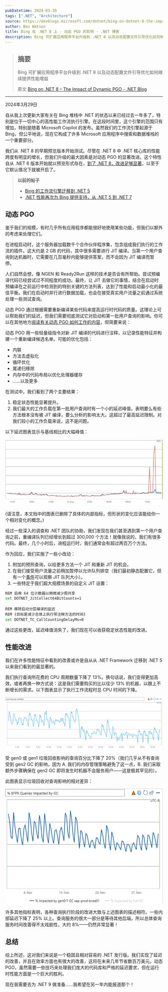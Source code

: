 ```yaml
---
pubDatetime: 2024-03-30
tags: [".NET", "Architecture"]
source: https://devblogs.microsoft.com/dotnet/bing-on-dotnet-8-the-impact-of-dynamic-pgo/
author: Ben Watson
title: Bing 在 .NET 8 上 - 动态 PGO 的影响 - .NET 博客
description: Bing 可扩展应用程序平台升级到 .NET 8 以及动态配置文件引导优化如何继续提供性能增益
---
```


> ## 摘要
>
> Bing 可扩展应用程序平台升级到 .NET 8 以及动态配置文件引导优化如何继续提供性能增益
>
> 原文 [Bing on .NET 8 – The Impact of Dynamic PGO - .NET Blog](https://devblogs.microsoft.com/dotnet/bing-on-dotnet-8-the-impact-of-dynamic-pgo/)

---

2024年3月29日

自从我上次更新大家有关在 Bing 堆栈中 .NET 的状态以来已经过去一年多了，特别是位于一切中心的高性能工作流执行引擎。在这段时间里，这个引擎的范围只有增加，特别是随着 Microsoft Copilot 的发布。虽然我们的工作流引擎起源于 Bing，但公平地说，现在它构成了许多 Microsoft 应用程序中搜索和数据堆栈的一个重要部分。

我们从 .NET 8 的早期预览版本开始测试。尽管在 .NET 8 中 .NET 核心库的性能跨度有明显的增长，但我们升级的最大因素是对动态 PGO 的显著改进。这个特性自从 .NET 6 版本开始就以预览形式存在，[到了 .NET 8，改进足够显著](https://devblogs.microsoft.com/dotnet/performance-improvements-in-net-8/#tiering-and-dynamic-pgo)，以至于它默认情况下就被开启了。

> **以前的帖子**
>
> - [Bing 的工作流引擎迁移到 .NET 5](https://devblogs.microsoft.com/dotnet/migration-of-bings-workflow-engine-to-net-5/)
> - [.NET 性能再次为 Bing 提供支持，从 .NET 5 到 .NET 7](https://devblogs.microsoft.com/dotnet/dotnet-performance-delivers-again-for-bing-from-dotnet-5-to-dotnet-7/)

## 动态 PGO

鉴于我们的规模，有时几乎所有应用程序都能很好地使用某些功能，但我们以额外的考虑来处理它们。

在进程启动时，这个服务器加载数千个合作伙伴程序集，包含组成我们执行的工作流的插件。这大约是 2 GB 的代码，其中很多需要进行 JIT 编译。当第一个用户查询到达机器时，它需要在几百毫秒内能够提供答案，而不会因为 JIT 编译而暂停。

人们自然会想，像 NGEN 和 Ready2Run 这样的技术是否会有所帮助。尝试预编译代码已经尝试过不同程度的成功。最终，让 JIT 去做它的事情，结合在启动时预编译在之前运行中检测到的特别关键的方法列表，达到了性能和启动最小化的最佳平衡。我们在启动时并行进行数据加载，也会在接受真实用户流量之前通过系统处理一些测试查询。

动态 PGO 通过根据需要重新编译某些代码来提高运行时代码的质量。这理论上可以帮助我们的延迟，但我们需要彻底测试它对启动和第一批用户查询的影响。你可以在其他地方[阅读有关动态 PGO 如何工作的内容](https://devblogs.microsoft.com/dotnet/performance-improvements-in-net-8/#tiering-and-dynamic-pgo)，但简要来说：

动态 PGO 用一些轻量级指令对新 JIT 编译的代码进行注释，以记录性能特征并构建一个重新编译候选名单。可能的优化包括：

- 内联
- 方法去虚拟化
- 循环优化
- 尾递归移除
- 内存中的代码布局以优化处理器缓存
- ……以及更多

在测试中，我们看到了两个主要结果：

1. 稳定状态性能显著提升。
2. 我们最大的工作负载在第一批用户查询时有一个小的延迟峰值，表明要么有些方法根本没有被 JIT 编译，要么分析的影响太大。这超过了最高延迟限制。对我们较小的工作负载来说，这不是问题。

以下延迟图表显示与基线相比的大幅峰值：

![显示与基线延迟相比延迟大幅峰值的图表。](../../assets/72/net8-spike.png)

(请注意，本文档中的图表已删除了具体的内部指标，但形状的变化应该能给你一个相对变化的概念。)

经过一些深入的调查和 .NET 团队的协助，我们发现在我们甚至遇到第一个用户查询之前，重编译队列已经增长到超过 300,000 个方法！就像我说的，我们有很多代码。最终，几个小时后，进程运行时，我们通常会有超过两百万个方法。

作为回应，我们实施了一些小改动：

1. 附加的预热查询，以给更多方法一个 JIT 和重新 JIT 的机会。
2. 在我们接受用户流量之前稍加暂停以允许队列排空（我们最初静态配置它，但有一个[事件](https://learn.microsoft.com/dotnet/fundamentals/diagnostics/runtime-tiered-compilation-events#tieredcompilationbackgroundjitstop-event)可以观察 JIT 队列大小）。
3. 一些特定于我们超大规模场景的自定义 JIT 设置：

```bash
REM 启用 64 位计数器以稍微减少假共享
set DOTNET_JitCollect64BitCounts=1

REM 移除启动分层编译的延迟
REM (目标是减少总体上执行带注释方法的时间)
set DOTNET_TC_CallCountingDelayMs=0
```

通过这些更改，延迟峰值消失了，我们现在可以收获稳定状态性能的改进。

## 性能改进

我们在许多性能特征中看到的改善或许是自从从 .NET Framework 迁移到 .NET 5 以来我们看到的最显著的。

我们执行查询所花费的 CPU 周期数量下降了 13%。换句话说，我们变得更加高效，或者再换一种方式说：这是我们需要购买的比以往少 13% 的机器，以跟上不断增长的需求。以下图表显示了执行工作流程时总 CPU 时间的下降。

![显示查询执行 CPU 时间下降的图表。](../../assets/72/net8-coretimeworkflow.png)

受 gen0 或 gen1 垃圾回收影响的查询百分比下降了 20%（我们几乎从不有查询受到 gen2 GC 的影响，因为 A. 我们的内存管理策略避免了这一点，B. 我们采取额外步骤确保在 gen2 GC 即将发生时机器不会服务用户——这是极其罕见的）。

此图表显示垃圾回收对查询影响的相对差异：

![显示垃圾回收对查询影响百分比下降的图表。](../../assets/72/net8-gc.png)

许多其他指标表明，各种查询执行阶段的改进大致与上述图表的描述相符。一些内部延迟下降了 25% 以上。查询服务的很大一部分是等待其他后端，所以总体查询服务时间改善得不太戏剧性，大约 8%——仍然非常显著！

## 总结

综上所述，这对我们来说是一个稳固且相对容易的 .NET 发行版。我们实现了延迟的改善，并且在效率方面也有很大的改善，这将在未来几年节省数百万美元。动态 PGO，虽然需要一些技巧来处理我们庞大的代码库和严格的延迟要求，但在运行时性能方面是一个巨大的胜利。

现在我需要去为 .NET 9 做准备……我希望在另一年内能报道那个！
